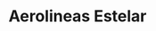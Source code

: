 ---
title: "Aerolineas Estelar"
url: /maracaibo/aerolineas-estelar-av-don-manuel-belloso/
shop: Reisebüro
---